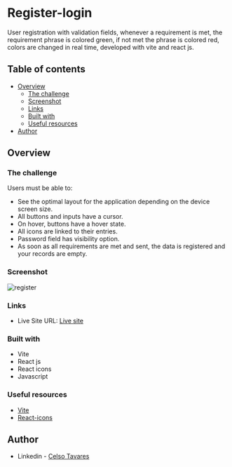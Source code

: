 # Register-login

User registration with validation fields, whenever a requirement is met, the requirement phrase is colored green, if not met the phrase is colored red, colors are changed in real time, developed with vite and react js.

## Table of contents

- [Overview](#overview)
  - [The challenge](#the-challenge)
  - [Screenshot](#screenshot)
  - [Links](#links)
  - [Built with](#built-with)
  - [Useful resources](#useful-resources)
- [Author](#author)

## Overview

### The challenge

Users must be able to:

- See the optimal layout for the application depending on the device screen size.
- All buttons and inputs have a cursor.
- On hover, buttons have a hover state.
- All icons are linked to their entries.
- Password field has visibility option.
- As soon as all requirements are met and sent, the data is registered and your records are empty.

### Screenshot

![register](https://user-images.githubusercontent.com/109553661/204682957-089a02d5-778a-4109-ba03-77d93d9538a0.png)

### Links

- Live Site URL: [Live site](https://register-login-eta.vercel.app/)

### Built with
- Vite
- React js
- React icons
- Javascript

### Useful resources

- [Vite](https://vitejs.dev/)
- [React-icons](https://react-icons.github.io/react-icons/)

## Author

- Linkedin - [Celso Tavares](https://www.linkedin.com/in/celsotavaresjunior/)

